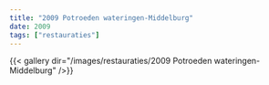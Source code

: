 ```yaml
---
title: "2009 Potroeden wateringen-Middelburg"
date: 2009
tags: ["restauraties"]
---
```


{{< gallery dir="/images/restauraties/2009 Potroeden wateringen-Middelburg" />}}

